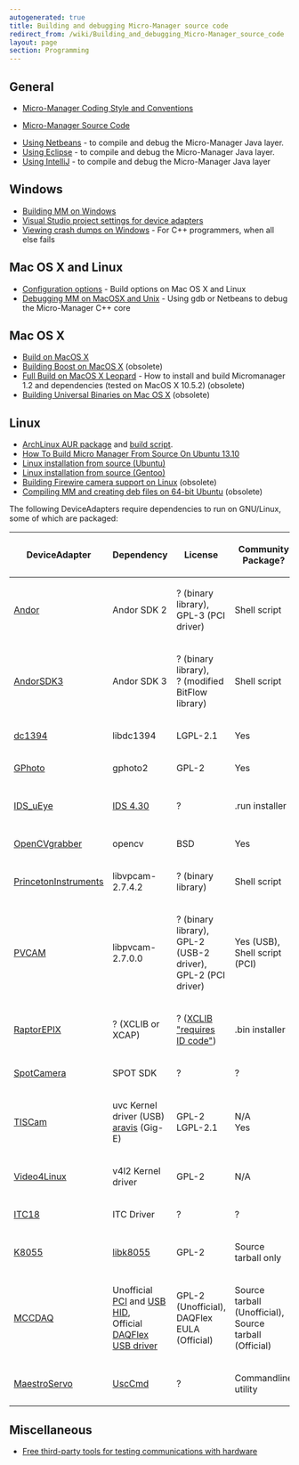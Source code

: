 ```yaml
---
autogenerated: true
title: Building and debugging Micro-Manager source code
redirect_from: /wiki/Building_and_debugging_Micro-Manager_source_code
layout: page
section: Programming
---
```


## General

-   [Micro-Manager Coding Style and
    Conventions](Micro-Manager_Coding_Style_and_Conventions "wikilink")

<!-- -->

-   [Micro-Manager Source Code](Micro-Manager_Source_Code "wikilink")

<!-- -->

-   [Using Netbeans](Using_Netbeans "wikilink") - to compile and debug
    the Micro-Manager Java layer.
-   [Using Eclipse](Using_Eclipse "wikilink") - to compile and debug the
    Micro-Manager Java layer.
-   [Using IntelliJ](Using_IntelliJ "wikilink") - to compile and debug
    the Micro-Manager Java layer

## Windows

-   [Building MM on Windows](Building_MM_on_Windows "wikilink")
-   [Visual Studio project settings for device
    adapters](Visual_Studio_project_settings_for_device_adapters "wikilink")
-   [Viewing crash dumps on
    Windows](Viewing_crash_dumps_on_Windows "wikilink") - For C++
    programmers, when all else fails

## Mac OS X and Linux

-   [Configuration options](Configuration_options "wikilink") - Build
    options on Mac OS X and Linux
-   [Debugging MM on MacOSX and
    Unix](Debugging_MM_on_MacOSX_and_Unix "wikilink") - Using gdb or
    Netbeans to debug the Micro-Manager C++ core

## Mac OS X

-   [Build on MacOS X](Build_on_MacOS_X "wikilink")
-   [Building Boost on MacOS X](Building_Boost_on_MacOS_X "wikilink")
    (obsolete)
-   [Full Build on MacOS X
    Leopard](Full_Build_on_MacOS_X_Leopard "wikilink") - How to install
    and build Micromanager 1.2 and dependencies (tested on MacOS X
    10.5.2) (obsolete)
-   [Building Universal Binaries on Mac OS
    X](Building_Universal_Binaries_on_Mac_OS_X "wikilink") (obsolete)

## Linux

-   [ArchLinux AUR
    package](https://aur.archlinux.org/packages/micromanager-git/) and
    [build
    script](https://aur.archlinux.org/cgit/aur.git/tree/PKGBUILD?h=micromanager-git&id=4b0150680d48734a8b5d7fc4cacb361caf51c64c).
-   [How To Build Micro Manager From Source On Ubuntu
    13.10](How_To_Build_Micro_Manager_From_Source_On_Ubuntu_13.10 "wikilink")
-   [Linux installation from source
    (Ubuntu)](Linux_installation_from_source_(Ubuntu) "wikilink")
-   [Linux installation from source
    (Gentoo)](Linux_installation_from_source_(Gentoo) "wikilink")
-   [Building Firewire camera support on
    Linux](Building_Firewire_camera_support_on_Linux "wikilink")
    (obsolete)
-   [Compiling MM and creating deb files on 64-bit
    Ubuntu](Compiling_MM_and_creating_deb_files_on_64-bit_Ubuntu "wikilink")
    (obsolete)

The following DeviceAdapters require dependencies to run on GNU/Linux,
some of which are packaged:

<table>
<thead>
<tr class="header">
<th><p>DeviceAdapter</p></th>
<th><p>Dependency</p></th>
<th><p>License</p></th>
<th><p>Community Package?</p></th>
<th><p>Downloadable?</p></th>
</tr>
</thead>
<tbody>
<tr class="odd">
<td><p><a href="Andor" title="wikilink">Andor</a></p></td>
<td><p>Andor SDK 2</p></td>
<td><p>? (binary library),<br />
GPL-3 (PCI driver)</p></td>
<td><p>Shell script</p></td>
<td><p>Registration required</p></td>
</tr>
<tr class="even">
<td><p><a href="AndorSDK3" title="wikilink">AndorSDK3</a></p></td>
<td><p>Andor SDK 3</p></td>
<td><p>? (binary library),<br />
? (modified BitFlow library)</p></td>
<td><p>Shell script</p></td>
<td><p>Registration required</p></td>
</tr>
<tr class="odd">
<td><p><a href="dc1394" title="wikilink">dc1394</a></p></td>
<td><p>libdc1394</p></td>
<td><p>LGPL-2.1</p></td>
<td><p>Yes</p></td>
<td><p>Yes</p></td>
</tr>
<tr class="even">
<td><p><a href="GPhoto" title="wikilink">GPhoto</a></p></td>
<td><p>gphoto2</p></td>
<td><p>GPL-2</p></td>
<td><p>Yes</p></td>
<td><p>Yes</p></td>
</tr>
<tr class="odd">
<td><p><a href="IDS_uEye" title="wikilink">IDS_uEye</a></p></td>
<td><p><a href="http://en.ids-imaging.com/download-ueye.html">IDS 4.30</a></p></td>
<td><p>?</p></td>
<td><p>.run installer</p></td>
<td><p>Registration required</p></td>
</tr>
<tr class="even">
<td><p><a href="OpenCVgrabber" title="wikilink">OpenCVgrabber</a></p></td>
<td><p>opencv</p></td>
<td><p>BSD</p></td>
<td><p>Yes</p></td>
<td><p>Yes</p></td>
</tr>
<tr class="odd">
<td><p><a href="PrincetonInstruments" title="wikilink">PrincetonInstruments</a></p></td>
<td><p>libvpcam-2.7.4.2</p></td>
<td><p>? (binary library)</p></td>
<td><p>Shell script</p></td>
<td><p><a href="ftp://ftp.princetoninstruments.com/public/Software/Official/Linux/">Yes</a></p></td>
</tr>
<tr class="even">
<td><p><a href="PVCAM" title="wikilink">PVCAM</a></p></td>
<td><p>libpvcam-2.7.0.0</p></td>
<td><p>? (binary library),<br />
GPL-2 (USB-2 driver),<br />
GPL-2 (PCI driver)</p></td>
<td><p>Yes (USB),<br />
Shell script (PCI)</p></td>
<td><p><a href="ftp://ftp.princetoninstruments.com/public/Software/Official/Drivers/Linux/">Yes</a></p></td>
</tr>
<tr class="odd">
<td><p><a href="RaptorEPIX" title="wikilink">RaptorEPIX</a></p></td>
<td><p>? (XCLIB or XCAP)</p></td>
<td><p>? (<a href="http://www.epixinc.com/support/files.php">XCLIB "requires ID code"</a>)</p></td>
<td><p>.bin installer</p></td>
<td><p>Yes</p></td>
</tr>
<tr class="even">
<td><p><a href="SpotCamera" title="wikilink">SpotCamera</a></p></td>
<td><p>SPOT SDK</p></td>
<td><p>?</p></td>
<td><p>?</p></td>
<td><p><a href="http://www.spotimaging.com/downloads.php">By request</a></p></td>
</tr>
<tr class="odd">
<td><p><a href="TISCam" title="wikilink">TISCam</a></p></td>
<td><p>uvc Kernel driver (USB)<br />
<a href="https://github.com/GNOME/aravis">aravis</a> (Gig-E)</p></td>
<td><p>GPL-2<br />
LGPL-2.1</p></td>
<td><p>N/A<br />
Yes</p></td>
<td><p>N/A<br />
Yes</p></td>
</tr>
<tr class="even">
<td><p><a href="Video4Linux" title="wikilink">Video4Linux</a></p></td>
<td><p>v4l2 Kernel driver</p></td>
<td><p>GPL-2</p></td>
<td><p>N/A</p></td>
<td><p>N/A</p></td>
</tr>
<tr class="odd">
<td><p><a href="ITC18" title="wikilink">ITC18</a></p></td>
<td><p>ITC Driver</p></td>
<td><p>?</p></td>
<td><p>?</p></td>
<td><p>By request</p></td>
</tr>
<tr class="even">
<td><p><a href="K8055" title="wikilink">K8055</a></p></td>
<td><p><a href="http://libk8055.sourceforge.net/">libk8055</a></p></td>
<td><p>GPL-2</p></td>
<td><p>Source tarball only</p></td>
<td><p>Not officially supported?</p></td>
</tr>
<tr class="odd">
<td><p><a href="MCCDAQ" title="wikilink">MCCDAQ</a></p></td>
<td><p>Unofficial <a href="ftp://lx10.tx.ncsu.edu/pub/Linux/drivers/PCI/">PCI</a> and <a href="ftp://lx10.tx.ncsu.edu/pub/Linux/drivers/USB/">USB HID</a>,<br />
Official <a href="ftp://ftp.mccdaq.com/downloads/DAQFlex/Linux/">DAQFlex USB driver</a></p></td>
<td><p>GPL-2 (Unofficial),<br />
DAQFlex EULA (Official)</p></td>
<td><p>Source tarball (Unofficial),<br />
Source tarball (Official)</p></td>
<td><p>Yes (Unofficial),<br />
Yes (Official)</p></td>
</tr>
<tr class="even">
<td><p><a href="MaestroServo" title="wikilink">MaestroServo</a></p></td>
<td><p><a href="http://www.pololu.com/catalog/product/1356/resources">UscCmd</a></p></td>
<td><p>?</p></td>
<td><p>Commandline utility</p></td>
<td><p><a href="http://www.pololu.com/file/0J315/maestro-linux-100507.Tar.gz">Yes</a></p></td>
</tr>
</tbody>
</table>

## Miscellaneous

-   [Free third-party tools for testing communications with
    hardware](Free_third-party_tools_for_testing_communications_with_hardware "wikilink")
